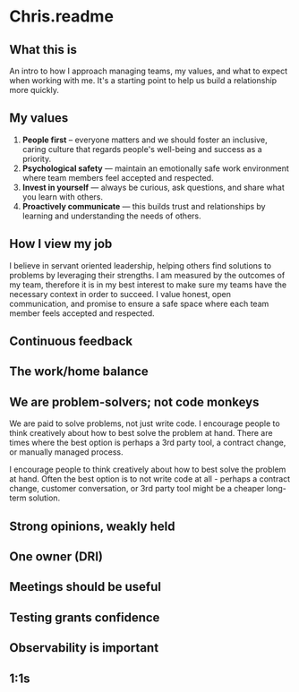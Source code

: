 # Chris.readme

## What this is
An intro to how I approach managing teams, my values, and what to expect when working with me.  It's a starting point to help us build a relationship more quickly.

## My values
1. **People first** – everyone matters and we should foster an inclusive, caring culture that regards people's well-being and success as a priority.
2. **Psychological safety** — maintain an emotionally safe work environment  where team members feel accepted and respected.
3. **Invest in yourself** — always be curious, ask questions, and share what you learn with others.
4. **Proactively communicate** — this builds trust and relationships by learning and understanding the needs of others.

## How I view my job
I believe in servant oriented leadership, helping others find solutions to problems by leveraging their strengths. I am measured by the outcomes of my team, therefore it is in my best interest to make sure my teams have the necessary context in order to succeed. I value honest, open communication, and promise to ensure a safe space where each team member feels accepted and respected.

## Continuous feedback


## The work/home balance

## We are problem-solvers; not code monkeys
We are paid to solve problems, not just write code.  I encourage people to think creatively about how to best solve the problem at hand.  There are times where the best option is perhaps a 3rd party tool, a contract change, or manually managed process. 

I encourage people to think creatively about how to best solve the problem at hand. Often the best option is to not write code at all - perhaps a contract change, customer conversation, or 3rd party tool might be a cheaper long-term solution. 

## Strong opinions, weakly held

## One owner (DRI)

## Meetings should be useful

## Testing grants confidence

## Observability is important

## 1:1s
